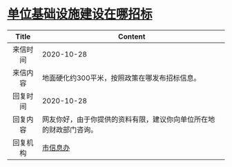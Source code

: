 # [单位基础设施建设在哪招标](http://www.shangluo.gov.cn/zmhd/ldxxxx.jsp?urltype=leadermail.LeaderMailContentUrl&wbtreeid=1112&leadermailid=6572)

| Title |                 Content                 |
|:-----:|-----------------------------------------|
| 来信时间  | 2020-10-28                              |
| 来信内容  | 地面硬化约300平米，按照政策在哪发布招标信息。                |
| 回复时间  | 2020-10-28                              |
| 回复内容  | 网友你好，由于你提供的资料有限，建议你向单位所在地的财政部门咨询。       |
| 回复机构  | [市信息办](../../category/agencies/市信息办.md) |